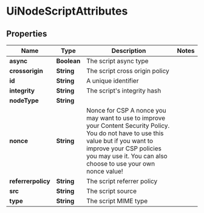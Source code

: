 

# UiNodeScriptAttributes


## Properties

Name | Type | Description | Notes
------------ | ------------- | ------------- | -------------
**async** | **Boolean** | The script async type | 
**crossorigin** | **String** | The script cross origin policy | 
**id** | **String** | A unique identifier | 
**integrity** | **String** | The script&#39;s integrity hash | 
**nodeType** | **String** |  | 
**nonce** | **String** | Nonce for CSP  A nonce you may want to use to improve your Content Security Policy. You do not have to use this value but if you want to improve your CSP policies you may use it. You can also choose to use your own nonce value! | 
**referrerpolicy** | **String** | The script referrer policy | 
**src** | **String** | The script source | 
**type** | **String** | The script MIME type | 



